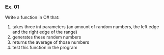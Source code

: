 ### Ex. 01

Write a function in C# that:
1.  takes three int parameters (an amount of random numbers, the left edge and the right edge of the range)
2.  generates these randem numbers
3.  returns the average of those numbers
4.  test this function in the program

